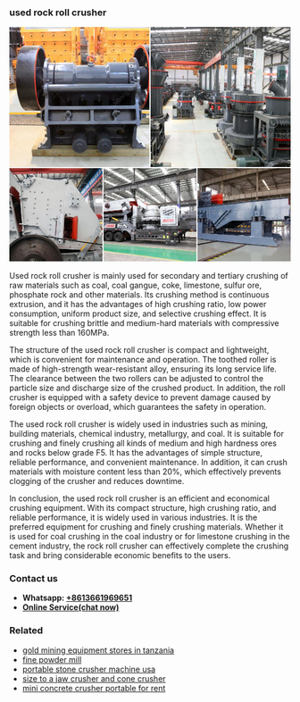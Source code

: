 <h3>used rock roll crusher</h3><img src='1708666501.jpg' alt=''><p>Used rock roll crusher is mainly used for secondary and tertiary crushing of raw materials such as coal, coal gangue, coke, limestone, sulfur ore, phosphate rock and other materials. Its crushing method is continuous extrusion, and it has the advantages of high crushing ratio, low power consumption, uniform product size, and selective crushing effect. It is suitable for crushing brittle and medium-hard materials with compressive strength less than 160MPa.</p><p>The structure of the used rock roll crusher is compact and lightweight, which is convenient for maintenance and operation. The toothed roller is made of high-strength wear-resistant alloy, ensuring its long service life. The clearance between the two rollers can be adjusted to control the particle size and discharge size of the crushed product. In addition, the roll crusher is equipped with a safety device to prevent damage caused by foreign objects or overload, which guarantees the safety in operation.</p><p>The used rock roll crusher is widely used in industries such as mining, building materials, chemical industry, metallurgy, and coal. It is suitable for crushing and finely crushing all kinds of medium and high hardness ores and rocks below grade F5. It has the advantages of simple structure, reliable performance, and convenient maintenance. In addition, it can crush materials with moisture content less than 20%, which effectively prevents clogging of the crusher and reduces downtime.</p><p>In conclusion, the used rock roll crusher is an efficient and economical crushing equipment. With its compact structure, high crushing ratio, and reliable performance, it is widely used in various industries. It is the preferred equipment for crushing and finely crushing materials. Whether it is used for coal crushing in the coal industry or for limestone crushing in the cement industry, the rock roll crusher can effectively complete the crushing task and bring considerable economic benefits to the users.</p><h3>Contact us</h3><ul><li><strong>Whatsapp:&nbsp;<a href="https://wa.me/8613661969651">+8613661969651</a></strong></li><li><a href="https://swt.shibang-china.com/?git&amp;zhl&amp;used rock roll crusher"><strong>Online Service(chat now)</strong></a></li></ul><h3>Related</h3><ul><li><a href='gold mining equipment stores in tanzania.md'>gold mining equipment stores in tanzania</a></li><li><a href='fine powder mill.md'>fine powder mill</a></li><li><a href='portable stone crusher machine usa.md'>portable stone crusher machine usa</a></li><li><a href='size to a jaw crusher and cone crusher.md'>size to a jaw crusher and cone crusher</a></li><li><a href='mini concrete crusher portable for rent.md'>mini concrete crusher portable for rent</a></li></ul>